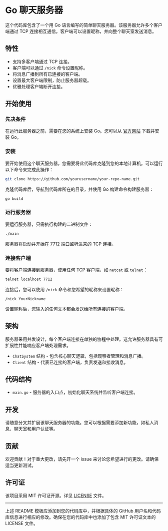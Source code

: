 # Go 聊天服务器

这个代码库包含了一个用 Go 语言编写的简单聊天服务器。该服务器允许多个客户端通过 TCP 连接相互通信。客户端可以设置昵称，并向整个聊天室发送消息。

## 特性

- 支持多客户端通过 TCP 连接。
- 客户端可以通过 `/nick` 命令设置昵称。
- 将消息广播到所有已连接的客户端。
- 设置最大客户端限制，防止服务器超载。
- 优雅处理客户端断开连接。

## 开始使用

### 先决条件

在运行此服务器之前，需要在您的系统上安装 Go。您可以从 [官方网站](https://golang.org/dl/) 下载并安装 Go。

### 安装

要开始使用这个聊天服务器，您需要将此代码库克隆到您的本地计算机。可以运行以下命令来完成此操作：

```sh
git clone https://github.com/yourusername/your-repo-name.git
```

克隆代码库后，导航到代码库所在的目录，并使用 Go 构建命令构建服务器：

```sh
go build
```

### 运行服务器

要运行服务器，只需执行构建的二进制文件：

```sh
./main
```

服务器将启动并开始在 7712 端口监听进来的 TCP 连接。

### 连接客户端

要将客户端连接到服务器，使用任何 TCP 客户端，如 `netcat` 或 `telnet`：

```sh
telnet localhost 7712
```

连接后，您可以使用 `/nick` 命令和您希望的昵称来设置昵称：

```
/nick YourNickname
```

设置昵称后，您输入的任何文本都会发送给所有连接的客户端。

## 架构

服务器采用并发设计，每个客户端连接在单独的协程中处理。这允许服务器具有可扩展性并能响应客户端处理需求。

- `ChatSystem` 结构 - 包含核心聊天逻辑，包括观察者管理和消息广播。
- `Client` 结构 - 代表已连接的客户端，负责发送和接收消息。

## 代码结构

- `main.go` - 服务器的入口点，初始化聊天系统并监听客户端连接。

## 开发

请随意分叉并扩展该聊天服务器的功能。您可以根据需要添加新功能，如私人消息、聊天室和用户认证等。

## 贡献

欢迎贡献！对于重大更改，请先开一个 issue 来讨论您希望进行的更改。请确保适当更新测试。

## 许可证

该项目采用 MIT 许可证开源。详见 [LICENSE](LICENSE) 文件。

---

上述 README 模板应添加到您的代码库中，并根据具体的 GitHub 用户名和代码库信息进行相应的修改。确保在您的代码库中也添加了包含 MIT 许可证文本的 LICENSE 文件。